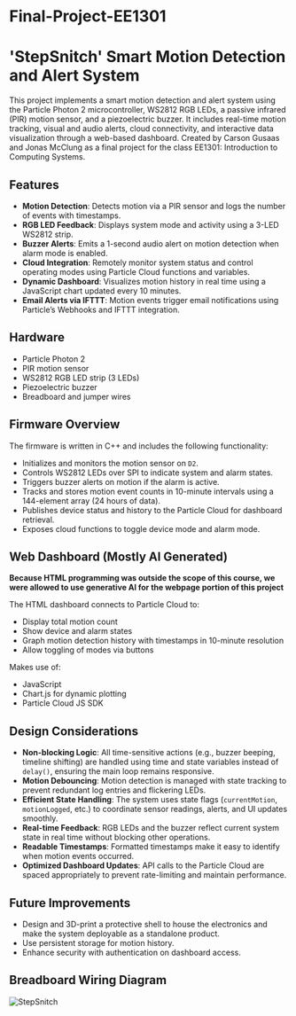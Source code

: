 # Final-Project-EE1301
# 'StepSnitch' Smart Motion Detection and Alert System

This project implements a smart motion detection and alert system using the Particle Photon 2 microcontroller, WS2812 RGB LEDs, a passive infrared (PIR) motion sensor, and a piezoelectric buzzer. It includes real-time motion tracking, visual and audio alerts, cloud connectivity, and interactive data visualization through a web-based dashboard. Created by Carson Gusaas and Jonas McClung as a final project for the class EE1301: Introduction to Computing Systems.

## Features
- **Motion Detection**: Detects motion via a PIR sensor and logs the number of events with timestamps.
- **RGB LED Feedback**: Displays system mode and activity using a 3-LED WS2812 strip.
- **Buzzer Alerts**: Emits a 1-second audio alert on motion detection when alarm mode is enabled.
- **Cloud Integration**: Remotely monitor system status and control operating modes using Particle Cloud functions and variables.
- **Dynamic Dashboard**: Visualizes motion history in real time using a JavaScript chart updated every 10 minutes.
- **Email Alerts via IFTTT**: Motion events trigger email notifications using Particle’s Webhooks and IFTTT integration.

## Hardware

- Particle Photon 2
- PIR motion sensor
- WS2812 RGB LED strip (3 LEDs)
- Piezoelectric buzzer
- Breadboard and jumper wires

## Firmware Overview

The firmware is written in C++ and includes the following functionality:
- Initializes and monitors the motion sensor on `D2`.
- Controls WS2812 LEDs over SPI to indicate system and alarm states.
- Triggers buzzer alerts on motion if the alarm is active.
- Tracks and stores motion event counts in 10-minute intervals using a 144-element array (24 hours of data).
- Publishes device status and history to the Particle Cloud for dashboard retrieval.
- Exposes cloud functions to toggle device mode and alarm mode.

##  Web Dashboard **(Mostly AI Generated)**
**Because HTML programming was outside the scope of this course, we were allowed to use generative AI for the webpage portion of this project**

The HTML dashboard connects to Particle Cloud to:
- Display total motion count
- Show device and alarm states
- Graph motion detection history with timestamps in 10-minute resolution
- Allow toggling of modes via buttons

Makes use of:
- JavaScript
- Chart.js for dynamic plotting
- Particle Cloud JS SDK

## Design Considerations
- **Non-blocking Logic**: All time-sensitive actions (e.g., buzzer beeping, timeline shifting) are handled using time and state variables instead of `delay()`, ensuring the main loop remains responsive.
- **Motion Debouncing**: Motion detection is managed with state tracking to prevent redundant log entries and flickering LEDs.
- **Efficient State Handling**: The system uses state flags (`currentMotion`, `motionLogged`, etc.) to coordinate sensor readings, alerts, and UI updates smoothly.
- **Real-time Feedback**: RGB LEDs and the buzzer reflect current system state in real time without blocking other operations.
- **Readable Timestamps**: Formatted timestamps make it easy to identify when motion events occurred.
- **Optimized Dashboard Updates**: API calls to the Particle Cloud are spaced appropriately to prevent rate-limiting and maintain performance.

## Future Improvements
- Design and 3D-print a protective shell to house the electronics and make the system deployable as a standalone product.
- Use persistent storage for motion history.
- Enhance security with authentication on dashboard access.

## Breadboard Wiring Diagram
![StepSnitch](https://github.com/user-attachments/assets/b2a80ca5-e9bd-4d22-8466-c7e1b9449c69)
